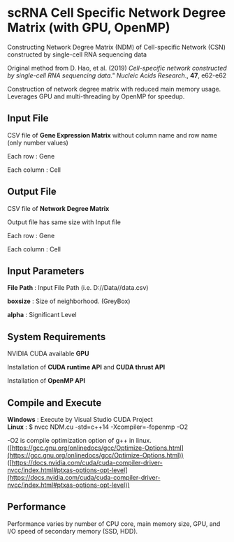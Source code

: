 # scRNA Cell Specific Network Degree Matrix (with GPU, OpenMP)

Constructing Network Degree Matrix (NDM) of Cell-specific Network (CSN) constructed by single-cell RNA sequencing data

Original method from D. Hao, et al. (2019) *Cell-specific network constructed by single-cell RNA sequencing data." Nucleic Acids Research*., **47**, e62-e62

Construction of network degree matrix with reduced main memory usage. Leverages GPU and multi-threading by OpenMP for speedup.
<!--
Original NDM constructing consumes memory size of Input File and Output File.

## NDM_v1.cu

**NDM_v1.cu** reads Input File by buffer size and construct NDM of read data. Then reads next buffer of input file and constructs NDM again.
It requires memory size of only buffer size and size of output file (same as input file size).

## NDM_v2.cu

**NDM_v2.cu** reads Input File by buffer size same as NDM_v1.cu. In addition, writes the result values in the temporary result files for reduced usage of main memory.
It requires memory size of only buffer size for reading input file.

NDM_v1.cu is recommended if system has enough main memory to store output file.

NDM_v2.cu is recommended if system has less main memory to store output file.
-->
## Input File

CSV file of **Gene Expression Matrix** without column name and row name (only number values)

Each row : Gene

Each column : Cell

## Output File

CSV file of **Network Degree Matrix**

Output file has same size with Input file

Each row : Gene

Each column : Cell

## Input Parameters

**File Path** : Input File Path (i.e. D://Data//data.csv)

**boxsize** : Size of neighborhood. (GreyBox)

**alpha** : Significant Level

## System Requirements

NVIDIA CUDA available **GPU**

Installation of **CUDA runtime API** and **CUDA thrust API**

Installation of **OpenMP API**

## Compile and Execute

**Windows** : Execute by Visual Studio CUDA Project  
**Linux** : $ nvcc NDM.cu -std=c++14 -Xcompiler=-fopenmp -O2

-O2 is compile optimization option of g++ in linux. ([https://gcc.gnu.org/onlinedocs/gcc/Optimize-Options.html](https://gcc.gnu.org/onlinedocs/gcc/Optimize-Options.html)) ([https://docs.nvidia.com/cuda/cuda-compiler-driver-nvcc/index.html#ptxas-options-opt-level](https://docs.nvidia.com/cuda/cuda-compiler-driver-nvcc/index.html#ptxas-options-opt-level))


## Performance

Performance varies by number of CPU core, main memory size, GPU, and I/O speed of secondary memory (SSD, HDD).
